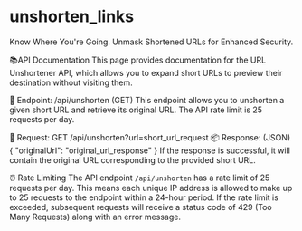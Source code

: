 # unshorten_links
Know Where You're Going. Unmask Shortened URLs for Enhanced Security.

📚API Documentation
This page provides documentation for the URL Unshortener API, which allows you to expand short URLs to preview their destination without visiting them.

🔗 Endpoint: /api/unshorten (GET)
This endpoint allows you to unshorten a given short URL and retrieve its original URL. The API rate limit is 25 requests per day.

🚀 Request:
GET /api/unshorten?url=short_url_request
📦 Response: (JSON)
{
  "originalUrl": "original_url_response"
}
If the response is successful, it will contain the original URL corresponding to the provided short URL.

⏰ Rate Limiting
The API endpoint `/api/unshorten` has a rate limit of 25 requests per day. This means each unique IP address is allowed to make up to 25 requests to the endpoint within a 24-hour period. If the rate limit is exceeded, subsequent requests will receive a status code of 429 (Too Many Requests) along with an error message.
